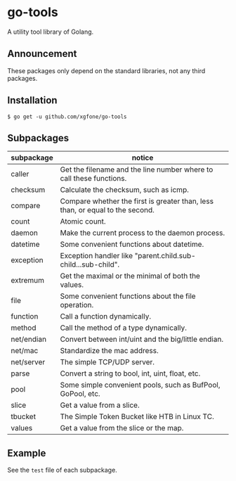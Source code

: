 # go-tools
A utility tool library of Golang.

## Announcement
These packages only depend on the standard libraries, not any third packages.

## Installation
```shell
$ go get -u github.com/xgfone/go-tools
```

## Subpackages

subpackage   |   notice
-------------|-----------
caller       | Get the filename and the line number where to call these functions.
checksum     | Calculate the checksum, such as icmp.
compare      | Compare whether the first is greater than, less than, or equal to the second.
count        | Atomic count.
daemon       | Make the current process to the daemon process.
datetime     | Some convenient functions about datetime.
exception    | Exception handler like "parent.child.sub-child...sub-child".
extremum     | Get the maximal or the minimal of both the values.
file         | Some convenient functions about the file operation.
function     | Call a function dynamically.
method       | Call the method of a type dynamically.
net/endian   | Convert between int/uint and the big/little endian.
net/mac      | Standardize the mac address.
net/server   | The simple TCP/UDP server.
parse        | Convert a string to bool, int, uint, float, etc.
pool         | Some simple convenient pools, such as BufPool, GoPool, etc.
slice        | Get a value from a slice.
tbucket      | The Simple Token Bucket like HTB in Linux TC.
values       | Get a value from the slice or the map.

## Example
See the `test` file of each subpackage.
